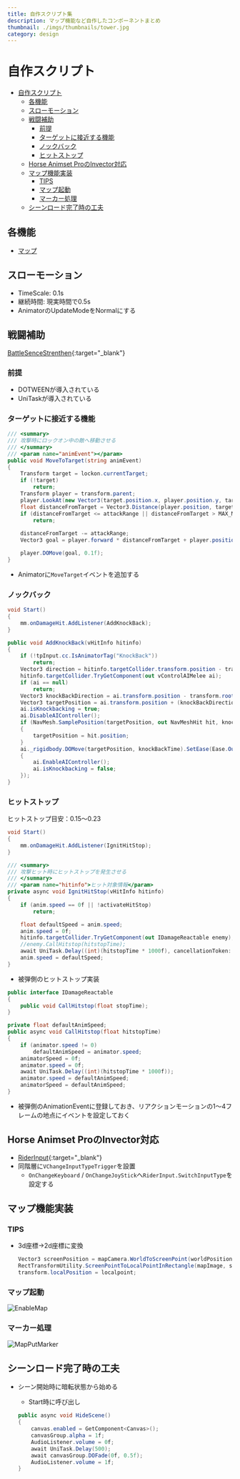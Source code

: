 ```yaml
---
title: 自作スクリプト集
description: マップ機能など自作したコンポーネントまとめ
thumbnail: ./imgs/thumbnails/tower.jpg
category: design
---
```


# 自作スクリプト

- [自作スクリプト](#自作スクリプト)
  - [各機能](#各機能)
  - [スローモーション](#スローモーション)
  - [戦闘補助](#戦闘補助)
    - [前提](#前提)
    - [ターゲットに接近する機能](#ターゲットに接近する機能)
    - [ノックバック](#ノックバック)
    - [ヒットストップ](#ヒットストップ)
  - [Horse Animset ProのInvector対応](#horse-animset-proのinvector対応)
  - [マップ機能実装](#マップ機能実装)
    - [TIPS](#tips)
    - [マップ起動](#マップ起動)
    - [マーカー処理](#マーカー処理)
  - [シーンロード完了時の工夫](#シーンロード完了時の工夫)

## 各機能

- [マップ](original/map.md)

## スローモーション

- TimeScale: 0.1s
- 継続時間: 現実時間で0.5s
- AnimatorのUpdateModeをNormalにする

## 戦闘補助

[BattleSenceStrenthen](https://github.com/Iroha71/unity-docs/blob/develop/assets/origin-scripts/BattleSenceStrengthen.cs){:target="_blank"}

### 前提

- DOTWEENが導入されている
- UniTaskが導入されている

### ターゲットに接近する機能

```csharp [BattleSenceStrenthen.cs]
/// <summary>
/// 攻撃時にロックオン中の敵へ移動させる
/// </summary>
/// <param name="animEvent"></param>
public void MoveToTarget(string animEvent)
{
    Transform target = lockon.currentTarget;
    if (!target)
        return;
    Transform player = transform.parent;
    player.LookAt(new Vector3(target.position.x, player.position.y, target.position.z));
    float distanceFromTarget = Vector3.Distance(player.position, target.position);
    if (distanceFromTarget <= attackRange || distanceFromTarget > MAX_MATCH_DISTANCE)
        return;
    
    distanceFromTarget -= attackRange;
    Vector3 goal = player.forward * distanceFromTarget + player.position;

    player.DOMove(goal, 0.1f);
}
```

- Animatorに`MoveTarget`イベントを追加する

### ノックバック

```csharp [BattleSenceStrenthen.cs]
void Start()
{
    mm.onDamageHit.AddListener(AddKnockBack);
}

public void AddKnockBack(vHitInfo hitinfo)
{
    if (!tpInput.cc.IsAnimatorTag("KnockBack"))
        return;
    Vector3 direction = hitinfo.targetCollider.transform.position - transform.root.position;
    hitinfo.targetCollider.TryGetComponent(out vControlAIMelee ai);
    if (ai == null)
        return;
    Vector3 knockBackDirection = ai.transform.position - transform.root.position;
    Vector3 targetPosition = ai.transform.position + (knockBackDirection.normalized * knockBackDistance);
    ai.isKnockbacking = true;
    ai.DisableAIController();
    if (NavMesh.SamplePosition(targetPosition, out NavMeshHit hit, knockBackDistance, NavMesh.AllAreas))
    {
        targetPosition = hit.position;
    }
    ai._rigidbody.DOMove(targetPosition, knockBackTime).SetEase(Ease.OutCubic).OnComplete(() =>
    {
        ai.EnableAIController();
        ai.isKnockbacking = false;
    });
}
```

### ヒットストップ

ヒットストップ目安：0.15～0.23

```csharp [BattleSenceStrenthen.cs]
void Start()
{
    mm.onDamageHit.AddListener(IgnitHitStop);
}

/// <summary>
/// 攻撃ヒット時にヒットストップを発生させる
/// </summary>
/// <param name="hitinfo">ヒット対象情報</param>
private async void IgnitHitStop(vHitInfo hitinfo)
{
    if (anim.speed == 0f || !activateHitStop)
        return;

    float defaultSpeed = anim.speed;
    anim.speed = 0f;
    hitinfo.targetCollider.TryGetComponent(out IDamageReactable enemy);
    //enemy.CallHitstop(hitstopTime);
    await UniTask.Delay((int)(hitstopTime * 1000f), cancellationToken: token);
    anim.speed = defaultSpeed;
}
```

- 被弾側のヒットストップ実装

```csharp
public interface IDamageReactable
{
    public void CallHitstop(float stopTime);
}
```

```csharp [vControlAIMelee.cs]
private float defaultAnimSpeed;
public async void CallHitstop(float hitstopTime)
{
    if (animator.speed != 0)
        defaultAnimSpeed = animator.speed;
    animatorSpeed = 0f;
    animator.speed = 0f;
    await UniTask.Delay((int)(hitstopTime * 1000f));
    animator.speed = defaultAnimSpeed;
    animatorSpeed = defaultAnimSpeed;
}
```

- 被弾側のAnimationEventに登録しておき、リアクションモーションの1～4フレームの地点にイベントを設定しておく

## Horse Animset ProのInvector対応

- [RiderInput](https://github.com/Iroha71/unity-docs/blob/develop/assets/origin-scripts/RiderInput.cs){:target="_blank"}
- 同階層に`VChangeInputTypeTrigger`を設置
  - `OnChangeKeyboard` / `OnChangeJoyStick`へ`RiderInput.SwitchInputType`を設定する

## マップ機能実装

### TIPS

- 3d座標→2d座標に変換

  ```csharp [worldpos.cs]
  Vector3 screenPosition = mapCamera.WorldToScreenPoint(worldPosition);
  RectTransformUtility.ScreenPointToLocalPointInRectangle(mapImage, screenPosition, null, out Vector2 localpoint);
  transform.localPosition = localpoint;
  ```

### マップ起動

![EnableMap](./imgs/original/enable_map.png)

### マーカー処理

![MapPutMarker](./imgs/original/map_put_marker.png)

## シーンロード完了時の工夫

- シーン開始時に暗転状態から始める
  - Start時に呼び出し

  ``` csharp [fade.cs]
  public async void HideScene()
  {
      canvas.enabled = GetComponent<Canvas>();
      canvasGroup.alpha = 1f;
      AudioListener.volume = 0f;
      await UniTask.Delay(500);
      await canvasGroup.DOFade(0f, 0.5f);
      AudioListener.volume = 1f;
  }
  ```
